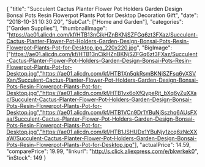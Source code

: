 {
	"title": "Succulent Cactus Planter Flower Pot Holders Garden Design Bonsai Pots Resin Flowerpot Plants Pot for Desktop Decoration Gift",
	"date": "2018-10-31 10:30:20",
	"SubCat": ["Home and Garden"],
	"categories": ["Garden Supplies"],
	"thumbnailImage": "https://ae01.alicdn.com/kf/HTB13nCikHZnBKNjSZFGq6zt3FXaz/Succulent-Cactus-Planter-Flower-Pot-Holders-Garden-Design-Bonsai-Pots-Resin-Flowerpot-Plants-Pot-for-Desktop.jpg_220x220.jpg",
	"BigImage": ["https://ae01.alicdn.com/kf/HTB13nCikHZnBKNjSZFGq6zt3FXaz/Succulent-Cactus-Planter-Flower-Pot-Holders-Garden-Design-Bonsai-Pots-Resin-Flowerpot-Plants-Pot-for-Desktop.jpg","https://ae01.alicdn.com/kf/HTB1Xn5qkRsmBKNjSZFsq6yXSVXan/Succulent-Cactus-Planter-Flower-Pot-Holders-Garden-Design-Bonsai-Pots-Resin-Flowerpot-Plants-Pot-for-Desktop.jpg","https://ae01.alicdn.com/kf/HTB1vx6oXfQypeRjt_bXq6yZuXXac/Succulent-Cactus-Planter-Flower-Pot-Holders-Garden-Design-Bonsai-Pots-Resin-Flowerpot-Plants-Pot-for-Desktop.jpg","https://ae01.alicdn.com/kf/HTB1VCn9Dr1YBuNjSszhq6AUsFXaa/Succulent-Cactus-Planter-Flower-Pot-Holders-Garden-Design-Bonsai-Pots-Resin-Flowerpot-Plants-Pot-for-Desktop.jpg","https://ae01.alicdn.com/kf/HTB1JSHUDx1YBuNjy1zcq6zNcXXaW/Succulent-Cactus-Planter-Flower-Pot-Holders-Garden-Design-Bonsai-Pots-Resin-Flowerpot-Plants-Pot-for-Desktop.jpg"],
	"actualPrice": 14.59,
	"comparePrice": 19.99,
	"linkurl": "http://s.click.aliexpress.com/e/bkwrkek0",
	"inStock": 149
}
